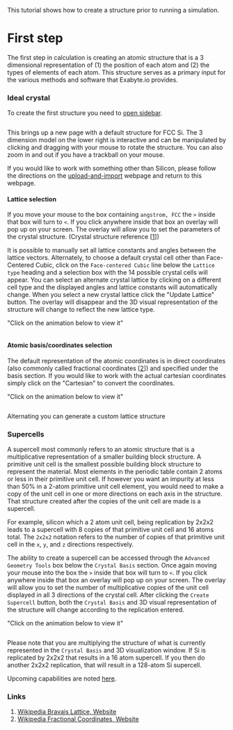 <!-- by MH -->

This tutorial shows how to create a structure prior to running a simulation.

# First step

The first step in calculation is creating an atomic structure that is a 3 dimensional representation of (1) the position of each atom and (2) the types of elements of each atom.  This structure serves as a primary input for the various methods and software that Exabyte.io provides.

### Ideal crystal

To create the first structure you need to [open sidebar](/getting-started/ui-overview/#project-navigation-left-sidebar).

<img data-gifffer="/images/CreateMaterial.gif" />

This brings up a new page with a default structure for FCC Si.  The 3 dimension model on the lower right is interactive and can be manipulated by clicking and dragging with your mouse to rotate the structure.  You can also zoom in and out if you have a trackball on your mouse.

If you would like to work with something other than Silicon, please follow the directions on the [upload-and-import](/upload-and-import.md) webpage and return to this webpage.

#### Lattice selection

If you move your mouse to the box containing `angstrom, FCC` the `>` inside that box will turn to `<`.  If you click anywhere inside that box an overlay will pop up on your screen.  The overlay will allow you to set the parameters of the crystal structure. (Crystal structure reference [[1](#links)])

It is possible to manually set all lattice constants and angles between the lattice vectors.  Alternately, to choose a default crystal cell other than Face-Centered Cubic, click on the `Face-centered Cubic` line below the `Lattice type` heading and a selection box with the 14 possible crystal cells will appear.  You can select an alternate crystal lattice by clicking on a different cell type and the displayed angles and lattice constants will automatically change.  When you select a new crystal lattice click the "Update Lattice" button.  The overlay will disappear and the 3D visual representation of the structure will change to reflect the new lattice type.

"Click on the animation below to view it"

<img data-gifffer="/images/ChangeMaterialLattice.gif" />


#### Atomic basis/coordinates selection

The default representation of the atomic coordinates is in direct coordinates (also commonly called fractional coordinates [[2](#links)]) and specified under the basis section.  If you would like to work with the actual cartesian coordinates simply click on the "Cartesian" to convert the coordinates.

"Click on the animation below to view it"

<img data-gifffer="/images/ChangeMaterialBasis.gif" />

Alternating you can generate a custom lattice structure

### Supercells

A supercell most commonly refers to an atomic structure that is a multiplicative representation of a smaller building block structure.  A primitive unit cell is the smallest possible building block structure to represent the material.  Most elements in the periodic table contain 2 atoms or less in their primitive unit cell.  If however you want an impurity at less than 50% in a 2-atom primitive unit cell element, you would need to make a copy of the unit cell in one or more directions on each axis in the structure.  That structure created after the copies of the unit cell are made is a supercell.

For example, silicon which a 2 atom unit cell, being replication by 2x2x2 leads to a supercell with 8 copies of that primitive unit cell and 16 atoms total.  The `2x2x2` notation refers to the number of copies of that primitive unit cell in the `x`, `y`, and `z` directions respectively.

The ability to create a supercell can be accessed through the `Advanced Geometry Tools` box below the `Crystal Basis` section.  Once again moving your mouse into the box the  `>` inside that box will turn to `<`.  If you click anywhere inside that box an overlay will pop up on your screen.  The overlay will allow you to set the number of multiplicative copies of the unit cell displayed in all 3 directions of the crystal cell.  After clicking the `Create Supercell` button, both the `Crystal Basis` and 3D visual representation of the structure will change according to the replication entered.

"Click on the animation below to view it"

<img data-gifffer="/images/CreateMaterialSupercell.gif" />

Please note that you are multiplying the structure of what is currently represented in the `Crystal Basis` and 3D visualization window.  If Si is replicated by 2x2x2 that results in a 16 atom supercell.  If you then do another 2x2x2 replication, that will result in a 128-atom Si supercell.

Upcoming capabilities are noted [here](/other/upcoming-capabilities.md).

### Links

1. [Wikipedia Bravais Lattice, Website](https://en.wikipedia.org/wiki/Bravais_lattice)
2. [Wikipedia Fractional Coordinates, Website](https://en.wikipedia.org/wiki/Fractional_coordinates)

